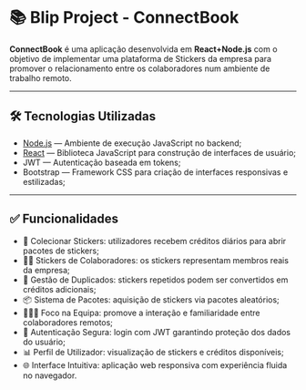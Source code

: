 # 📚 Blip Project - ConnectBook

**ConnectBook** é uma aplicação desenvolvida em **React+Node.js** com o objetivo de implementar uma plataforma de Stickers da empresa para promover o relacionamento entre os colaboradores num ambiente de trabalho remoto.

---

## 🛠️ Tecnologias Utilizadas

- [Node.js](https://nodejs.org/pt) — Ambiente de execução JavaScript no backend;
- [React](https://react.dev/) — Biblioteca JavaScript para construção de interfaces de usuário;
- JWT — Autenticação baseada em tokens;
- Bootstrap — Framework CSS para criação de interfaces responsivas e estilizadas;

---

## ✅ Funcionalidades

- 🎁 Colecionar Stickers: utilizadores recebem créditos diários para abrir pacotes de stickers;
- 👨‍💼 Stickers de Colaboradores: os stickers representam membros reais da empresa;
- 🔁 Gestão de Duplicados: stickers repetidos podem ser convertidos em créditos adicionais;
- 📦 Sistema de Pacotes: aquisição de stickers via pacotes aleatórios;
- 🧑‍🤝‍🧑 Foco na Equipa: promove a interação e familiaridade entre colaboradores remotos;
- 🔐 Autenticação Segura: login com JWT garantindo proteção dos dados do usuário;
- 📊 Perfil de Utilizador: visualização de stickers e créditos disponíveis;
- 🌐 Interface Intuitiva: aplicação web responsiva com experiência fluida no navegador.